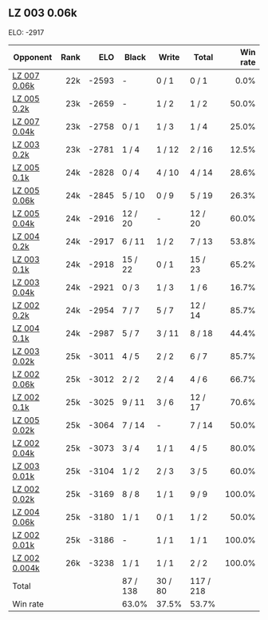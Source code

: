 ## LZ 003 0.06k ##

ELO: -2917

Opponent | Rank | ELO | Black | Write | Total | Win rate
---------|-----:|----:|-------|-------|-------|-------:
[LZ 007 0.06k](LZ%20007%200.06k.md) | 22k | -2593 | - | 0 / 1 | 0 / 1 | 0.0%
[LZ 005 0.2k](LZ%20005%200.2k.md) | 23k | -2659 | - | 1 / 2 | 1 / 2 | 50.0%
[LZ 007 0.04k](LZ%20007%200.04k.md) | 23k | -2758 | 0 / 1 | 1 / 3 | 1 / 4 | 25.0%
[LZ 003 0.2k](LZ%20003%200.2k.md) | 23k | -2781 | 1 / 4 | 1 / 12 | 2 / 16 | 12.5%
[LZ 005 0.1k](LZ%20005%200.1k.md) | 24k | -2828 | 0 / 4 | 4 / 10 | 4 / 14 | 28.6%
[LZ 005 0.06k](LZ%20005%200.06k.md) | 24k | -2845 | 5 / 10 | 0 / 9 | 5 / 19 | 26.3%
[LZ 005 0.04k](LZ%20005%200.04k.md) | 24k | -2916 | 12 / 20 | - | 12 / 20 | 60.0%
[LZ 004 0.2k](LZ%20004%200.2k.md) | 24k | -2917 | 6 / 11 | 1 / 2 | 7 / 13 | 53.8%
[LZ 003 0.1k](LZ%20003%200.1k.md) | 24k | -2918 | 15 / 22 | 0 / 1 | 15 / 23 | 65.2%
[LZ 003 0.04k](LZ%20003%200.04k.md) | 24k | -2921 | 0 / 3 | 1 / 3 | 1 / 6 | 16.7%
[LZ 002 0.2k](LZ%20002%200.2k.md) | 24k | -2954 | 7 / 7 | 5 / 7 | 12 / 14 | 85.7%
[LZ 004 0.1k](LZ%20004%200.1k.md) | 24k | -2987 | 5 / 7 | 3 / 11 | 8 / 18 | 44.4%
[LZ 003 0.02k](LZ%20003%200.02k.md) | 25k | -3011 | 4 / 5 | 2 / 2 | 6 / 7 | 85.7%
[LZ 002 0.06k](LZ%20002%200.06k.md) | 25k | -3012 | 2 / 2 | 2 / 4 | 4 / 6 | 66.7%
[LZ 002 0.1k](LZ%20002%200.1k.md) | 25k | -3025 | 9 / 11 | 3 / 6 | 12 / 17 | 70.6%
[LZ 005 0.02k](LZ%20005%200.02k.md) | 25k | -3064 | 7 / 14 | - | 7 / 14 | 50.0%
[LZ 002 0.04k](LZ%20002%200.04k.md) | 25k | -3073 | 3 / 4 | 1 / 1 | 4 / 5 | 80.0%
[LZ 003 0.01k](LZ%20003%200.01k.md) | 25k | -3104 | 1 / 2 | 2 / 3 | 3 / 5 | 60.0%
[LZ 002 0.02k](LZ%20002%200.02k.md) | 25k | -3169 | 8 / 8 | 1 / 1 | 9 / 9 | 100.0%
[LZ 004 0.06k](LZ%20004%200.06k.md) | 25k | -3180 | 1 / 1 | 0 / 1 | 1 / 2 | 50.0%
[LZ 002 0.01k](LZ%20002%200.01k.md) | 25k | -3186 | - | 1 / 1 | 1 / 1 | 100.0%
[LZ 002 0.004k](LZ%20002%200.004k.md) | 26k | -3238 | 1 / 1 | 1 / 1 | 2 / 2 | 100.0%
Total | | | 87 / 138 | 30 / 80 | 117 / 218 | 
Win rate| | | 63.0% | 37.5% | 53.7% | 
